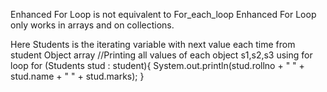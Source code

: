 Enhanced For Loop is not equivalent to For_each_loop
Enhanced For Loop only works in arrays and on collections.

Here Students is the iterating variable with next value each time from student Object array
    //Printing all values of each object s1,s2,s3 using for loop
        for (Students stud : student){
            System.out.println(stud.rollno + " " + stud.name + " " + stud.marks);
        }
